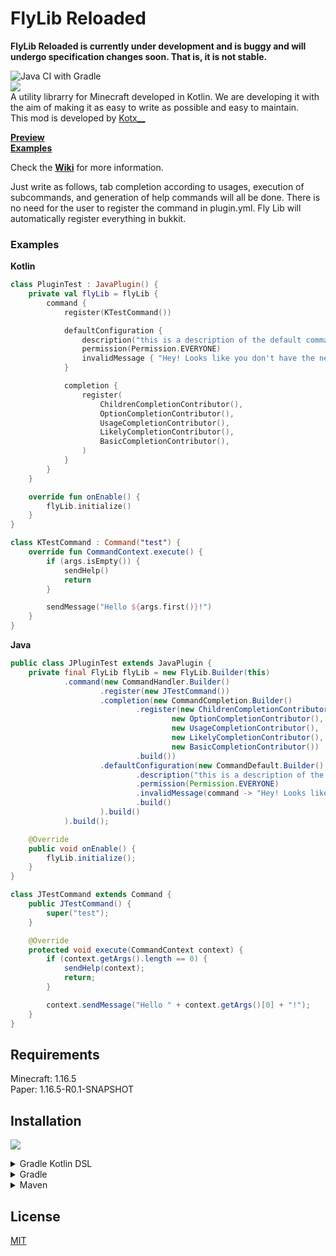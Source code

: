 # FlyLib Reloaded

__**FlyLib Reloaded is currently under development and is buggy and will undergo specification changes soon. That is, it is not stable.**__

![Java CI with Gradle](https://github.com/TeamKun/flylib-reloaded/workflows/Java%20CI%20with%20Gradle/badge.svg)  
[![](https://jitpack.io/v/TeamKun/flylib-reloaded.svg)](https://jitpack.io/#TeamKun/flylib-reloaded)  
A utility librarry for Minecraft developed in Kotlin. We are developing it with the aim of making it as easy to write as possible and easy to
maintain.  
This mod is developed by [Kotx\_\_](https://twitter.com/kotx__)

**[Preview](https://imgur.com/Wy5yUvI)**  
**[Examples](https://github.com/TeamKun/flylib-reloaded/tree/master/TestServer)**

Check the **[Wiki](https://github.com/TeamKun/flylib-reloaded/wiki/FlyLib-Reloaded-Docs:-Welcome)** for more information.

Just write as follows, tab completion according to usages, execution of subcommands, and generation of help commands will all be done. There is no
need for the user to register the command in plugin.yml. Fly Lib will automatically register everything in bukkit.

### Examples

**Kotlin**

```kotlin
class PluginTest : JavaPlugin() {
    private val flyLib = flyLib {
        command {
            register(KTestCommand())

            defaultConfiguration {
                description("this is a description of the default command.")
                permission(Permission.EVERYONE)
                invalidMessage { "Hey! Looks like you don't have the necessary permissions to run the command!" }
            }

            completion {
                register(
                    ChildrenCompletionContributor(),
                    OptionCompletionContributor(),
                    UsageCompletionContributor(),
                    LikelyCompletionContributor(),
                    BasicCompletionContributor(),
                )
            }
        }
    }

    override fun onEnable() {
        flyLib.initialize()
    }
}

class KTestCommand : Command("test") {
    override fun CommandContext.execute() {
        if (args.isEmpty()) {
            sendHelp()
            return
        }

        sendMessage("Hello ${args.first()}!")
    }
}
```

**Java**

```java
public class JPluginTest extends JavaPlugin {
    private final FlyLib flyLib = new FlyLib.Builder(this)
            .command(new CommandHandler.Builder()
                    .register(new JTestCommand())
                    .completion(new CommandCompletion.Builder()
                            .register(new ChildrenCompletionContributor(),
                                    new OptionCompletionContributor(),
                                    new UsageCompletionContributor(),
                                    new LikelyCompletionContributor(),
                                    new BasicCompletionContributor())
                            .build())
                    .defaultConfiguration(new CommandDefault.Builder()
                            .description("this is a description of the default command.")
                            .permission(Permission.EVERYONE)
                            .invalidMessage(command -> "Hey! Looks like you don't have the necessary permissions to run the command!")
                            .build()
                    ).build()
            ).build();

    @Override
    public void onEnable() {
        flyLib.initialize();
    }
}

class JTestCommand extends Command {
    public JTestCommand() {
        super("test");
    }

    @Override
    protected void execute(CommandContext context) {
        if (context.getArgs().length == 0) {
            sendHelp(context);
            return;
        }

        context.sendMessage("Hello " + context.getArgs()[0] + "!");
    }
}
```

## Requirements

Minecraft: 1.16.5  
Paper: 1.16.5-R0.1-SNAPSHOT

## Installation

[![](https://jitpack.io/v/TeamKun/flylib-reloaded.svg)](https://jitpack.io/#TeamKun/flylib-reloaded)

<details>
<summary>Gradle Kotlin DSL</summary>
<div>

```gradle
repositories {
    maven("https://jitpack.io")
}
```

```gradle
dependencies {
    implementation("com.github.TeamKun:flylib-reloaded:<VERSION>")
}

```

</div>
</details>

<details>
<summary>Gradle</summary>
<div>

```gradle
repositories {
    maven { url "https://jitpack.io" }
}
```

```gradle
dependencies {
    implementation "com.github.TeamKun:flylib-reloaded:<VERSION>"
}

```

</div>
</details>

<details>
<summary>Maven</summary>
<div>

```maven
<repositories>
    <repository>
        <id>jitpack.io</id>
        <url>https://jitpack.io</url>
    </repository>
</repositories>
```

```maven
<dependency>
    <groupId>com.github.TeamKun</groupId>
    <artifactId>flylib-reloaded</artifactId>
    <version>VERSION</version>
</dependency>

```

</div>
</details>

## License

[MIT](https://github.com/TeamKun/flylib-reloaded/blob/master/LICENSE)